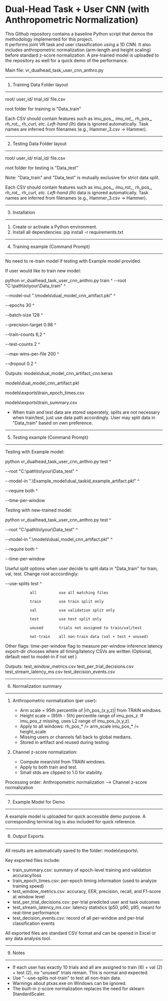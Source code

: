 Dual-Head Task + User CNN (with Anthropometric Normalization)
=============================================================

This Github repository contains a baseline Python script that demos the methodology implemented for this project.  
It performs joint VR task and user classification using a 1D CNN. It also includes anthropometric normalization
(arm-length and height scaling) before standard z-score normalization. A pre-trained model is uploaded to the repository
as well for a quick demo of the performance.

Main file:
    vr_dualhead_task_user_cnn_anthro.py

-------------------------------------------------------------
1.  Training Data Folder layout
-------------------------------------------------------------
root/
  user_id/
    trial_id/
      file.csv

root folder for training is "Data_train"

Each CSV should contain features such as imu_pos_*, imu_rot_*, rh_pos_*, rh_rot_*,
rh_*_curl, etc.  Left-hand (lh_*) data is ignored automatically.
Task names are inferred from filenames (e.g., Hammer_3.csv -> Hammer).

-------------------------------------------------------------
2.  Testing Data Folder layout
-------------------------------------------------------------
root/
  user_id/
    trial_id/
      file.csv

root folder for testing is "Data_test"

Note: "Data_train" and "Data_test" is mutually exclusive for strict data split.

Each CSV should contain features such as imu_pos_*, imu_rot_*, rh_pos_*, rh_rot_*,
rh_*_curl, etc.  Left-hand (lh_*) data is ignored automatically.
Task names are inferred from filenames (e.g., Hammer_3.csv -> Hammer).

-------------------------------------------------------------
3.  Installation
-------------------------------------------------------------
1)  Create or activate a Python environment.
2)  Install all dependencies:
        pip install -r requirements.txt


-------------------------------------------------------------
4.  Training example (Command Prompt)
-------------------------------------------------------------
No need to re-train model if testing with Example model provided.

If user would like to train new model:

python vr_dualhead_task_user_cnn_anthro.py train ^
  --root "C:\path\to\your\Data_train" ^
  
  --model-out ".\models\dual_model_cnn_artifact.pkl" ^
  
  --epochs 30 ^
  
  --batch-size 128 ^
  
  --precision-target 0.98 ^
  
  --train-counts 6,2 ^
  
  --test-counts 2 ^
  
  --max-wins-per-file 200 ^
  
  --dropout 0.2 ^

Outputs:
  models\dual_model_cnn_artifact_cnn.keras
  
  models\dual_model_cnn_artifact.pkl
  
  models\exports\train_epoch_times.csv
  
  models\exports\train_summary.csv

- When train and test data are stored seperately, splits are not
  necessary when train/test, just use data path accordingly.
  User may split data in "Data_train" based on own preference.
  
-------------------------------------------------------------
5.  Testing example (Command Prompt)
-------------------------------------------------------------
Testing with Example model:

python vr_dualhead_task_user_cnn_anthro.py test ^

  --root "C:\path\to\your\Data_test" ^
  
  --model-in ".\Example_model\dual_taskid_example_artifact.pkl" ^
  
  --require both ^
  
  --time-per-window

Testing with new-trained model:

python vr_dualhead_task_user_cnn_anthro.py test ^

  --root "C:\path\to\your\Data_test" ^
  
  --model-in ".\models\dual_model_cnn_artifact.pkl" ^
  
  --require both ^
  
  --time-per-window


Useful split options when user decide to split data in "Data_train" for train, val, test. Change root acccordingly:

  --use-splits test ^
  
               all          use all matching files
               
               train        use train split only
               
               val          use validation split only
               
               test         use test split only
               
               unused       trials not assigned to train/val/test
               
               not-train    all non-train data (val + test + unused)


Other flags:
time-per-window      flag to measure per-window inference latency
export-dir <path>    chooses where all timing/latency CSVs are written   (Optional, default next to model-in if not set )


Outputs:
  test_window_metrics.csv
  test_per_trial_decisions.csv
  test_stream_latency_ms.csv
  test_decision_events.csv


-------------------------------------------------------------
6.  Normalization summary
-------------------------------------------------------------
1) Anthropometric normalization (per user):
   - Arm scale = 95th percentile of |rh_pos_(x,y,z)| from TRAIN windows.
   - Height scale = (95th - 5th) percentile range of imu_pos_z.
     If imu_pos_z missing, uses L2 range of imu_pos_(x,y,z).
   - Apply to all windows:
        rh_pos_* /= arm_scale
        imu_pos_* /= height_scale
   - Missing users or channels fall back to global medians.
   - Stored in artifact and reused during testing.

2) Channel z-score normalization:
   - Compute mean/std from TRAIN windows.
   - Apply to both train and test.
   - Small stds are clipped to 1.0 for stability.

Processing order:
   Anthropometric normalization  -->  Channel z-score normalization


-------------------------------------------------------------
7.  Example Model for Demo
-------------------------------------------------------------
A example model is uploaded for quick accessible demo purpose. A corresponding terminal log is also
included for quick reference.


-------------------------------------------------------------
8.  Output Exports
-------------------------------------------------------------
All results are automatically saved to the folder:
models\exports\

Key exported files include:
- train_summary.csv:  summary of epoch-level training and validation accuracy/loss
- train_epoch_times.csv:  per-epoch timing information (used to analyze training speed)
- test_window_metrics.csv:  accuracy, EER, precision, recall, and F1-score at window level
- test_per_trial_decisions.csv:  per-trial predicted user and task outcomes
- test_stream_latency_ms.csv:  latency statistics (p50, p90, p95, mean) for real-time performance
- test_decision_events.csv:  record of all per-window and per-trial classification events


All exported files are standard CSV format and can be opened in Excel or any data analysis tool.


-------------------------------------------------------------
9.  Notes
-------------------------------------------------------------
- If each user has exactly 10 trials and all are assigned to
  train (6) + val (2) + test (2), no "unused" trials remain.
  This is normal and expected.
- Use "--use-splits not-train" to test all non-train data.
- Warnings about ptxas.exe on Windows can be ignored.
- The built-in z-score normalization replaces the need for
  sklearn StandardScaler.
